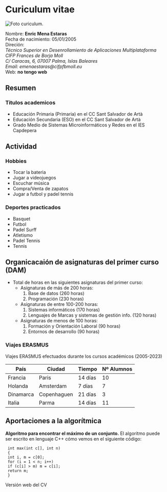 # Curiculum vitae

![Foto curiculum](https://upload.wikimedia.org/wikipedia/commons/b/b4/Lionel-Messi-Argentina-2022-FIFA-World-Cup_%28cropped%29.jpg).

Nombre: **Enric Mena Estaras**    
Fecha de nacimiento: 05/01/2005    
Direción:    
_Técnico Superior en Desenrollamiento de Aplicaciones Multiplataforma_   
_CIFP Frances de Borja Moll_   
_C/ Caracas, 6, 07007 Palma, Islas Baleares_   
_Email: emenaestaras@cifpfbmoll.eu_   
Web: **no tengo web**

## Resumen
### Titulos academicos

- Educación Primaria (Primaria) en el CC Sant Salvador de Artà
- Educación Secundaria (ESO) en el CC Sant Salvador de Artà
- Grado Medio de Sistemas Microinformáticos y Redes en el IES Capdepera

## Actividad 

### Hobbies

- Tocar la bateria
- Jugar a videojuegos
- Escuchar música
- Compra/Venta de zapatos
- Jugar a futbol y padel tennis

### Deportes practicados

- Basquet
- Futbol
- Padel Surff
- Atletismo
- Padel Tennis
- Tennis

## Organicacaión de asignaturas del primer curso (DAM)

* Total de horas en las siguientes asignaturas del primer curso:
    * Asignaturas de más de 200 horas:
        1. Base de datos (260 horas)
        2. Programación (230 horas)
    * Asignaturas de entre 100-200 horas:
        1. Sistemas informáticos (170 horas)
        2. Lenguajes de Marcas y sistemas de gestión info. (120 horas)
    * Asignaturas de menos de 100 horas:
        1. Formación y Orientación Laboral (90 horas)
        2. Entornos de desarrollo (90 horas)


### Viajes ERASMUS

Viajes ERASMUS efectuados durante los cursos académicos (2005-2023)

| **País** | **Ciudad** | **Tiempo** | **Nº Alumnos** | 
| ------ | ------ | ------ | ------ |
| Francia | Paris | 14 días | 10 |
| Holanda | Amsterdam | 7 días | 7 |
| Dinamarca | Copenhaguen | 21 días | 3 |
| Italia | Parma | 14 días | 11 |

## Aportaciones a la algorítmica
 
**Algoritmo para encontrar el máximo de un conjunto.** El algoritmo puede ser escrito en lenguaje C++ cómo vemos en el siguiente código:

     int max(int c[], int n)
     {
     int i, m = c[0];
     for (i = 1 < n; i++)
     if (c[i] > m) m = c[i];
     return m;
     }

Versión web del CV
